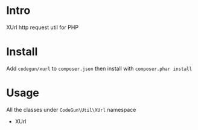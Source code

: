 Intro
=========

XUrl http request util for PHP


Install
==============

Add `codegun/xurl` to `composer.json` then install with `composer.phar install`


Usage
==============

All the classes under `CodeGun\Util\XUrl` namespace

- XUrl